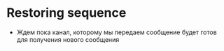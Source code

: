 # Restoring sequence

- Ждем пока канал, которому мы передаем сообщение будет готов для получения нового сообщения